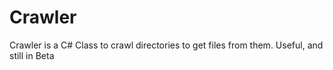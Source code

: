 # Crawler
Crawler is a C# Class to crawl directories to get files from them. Useful, and still in Beta
